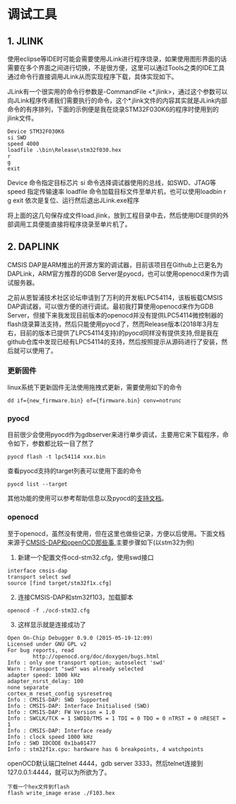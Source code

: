 # 调试工具

## 1. JLINK

使用eclipse等IDE时可能会需要使用JLink进行程序烧录，如果使用图形界面的话需要在多个界面之间进行切换，不是很方便，这里可以通过Tools之类的IDE工具通过命令行直接调用JLink从而实现程序下载，具体实现如下。

JLink有一个很实用的命令行参数是-CommandFile <\*.jlink>，通过这个参数可以向JLink程序传递我们需要执行的命令，这个*.jlink文件的内容其实就是JLink内部命令的有序排列，下面的示例便是我在烧录STM32F030K6的程序时使用到的jlink文件。

```shell
Device STM32F030K6
si SWD
speed 4000
loadfile .\bin\Release\stm32f030.hex
r
g
exit
```
Device 命令指定目标芯片
si 命令选择调试器使用的总线，如SWD、JTAG等
speed 指定传输速率
loadfile 命令加载目标文件至单片机，也可以使用loadbin
r g exit 依次是复位、运行然后退出JLink.exe程序

将上面的这几句保存成文件load.jlink，放到工程目录中去，然后使用IDE提供的外部调用工具便能直接将程序烧录至单片机了。

## 2. DAPLINK

CMSIS DAP是ARM推出的开源方案的调试器，目前该项目在Github上已更名为DAPLink，ARM官方推荐的GDB Server是pyocd，也可以使用openocd来作为调试服务器。

之前从恩智浦技术社区论坛申请到了万利的开发板LPC54114，该板板载CMSIS DAP调试器，可以很方便的进行调试。最初我打算使用openocd来作为GDB Server，但接下来我发现目前版本的openocd并没有提供LPC54114微控制器的flash烧录算法支持，然后只能使用pyocd了，然而Release版本(2018年3月左右，目前的版本已提供了LPC54114支持)的pyocd同样没有提供支持,但是我在github仓库中发现已经有LPC54114的支持，然后按照提示从源码进行了安装，然后就可以使用了。

### 更新固件

linux系统下更新固件无法使用拖拽式更新，需要使用如下的命令

```shell
dd if={new_firmware.bin} of={firmware.bin} conv=notrunc
```

### pyocd

目前很少会使用pyocd作为gdbserver来进行单步调试，主要用它来下载程序，命令如下，参数都比较一目了然了

```shell
pyocd flash -t lpc54114 xxx.bin
```

查看pyocd支持的target列表可以使用下面的命令

```shell
pyocd list --target
```

其他功能的使用可以参考帮助信息以及pyocd的[支持文档](https://github.com/mbedmicro/pyOCD/blob/master/docs/target_support.md)。

### openocd

至于openocd，虽然没有使用，但在这里也做些记录，方便以后使用。下面文档来源于[CMSIS-DAP和openOCD那些事](https://blog.csdn.net/m454078356/article/details/78986205),主要步骤如下(以stm32为例)

1. 新建一个配置文件ocd-stm32.cfg，使用swd接口

```shell
interface cmsis-dap
transport select swd
source [find target/stm32f1x.cfg] 
```

2. 连接CMSIS-DAP和stm32f103，加载脚本

```shell
openocd -f ./ocd-stm32.cfg
```

3. 这样显示就是连接成功了

```shell
Open On-Chip Debugger 0.9.0 (2015-05-19-12:09)
Licensed under GNU GPL v2
For bug reports, read
        http://openocd.org/doc/doxygen/bugs.html
Info : only one transport option; autoselect 'swd'
Warn : Transport "swd" was already selected
adapter speed: 1000 kHz
adapter_nsrst_delay: 100
none separate
cortex_m reset_config sysresetreq
Info : CMSIS-DAP: SWD  Supported
Info : CMSIS-DAP: Interface Initialised (SWD)
Info : CMSIS-DAP: FW Version = 1.0
Info : SWCLK/TCK = 1 SWDIO/TMS = 1 TDI = 0 TDO = 0 nTRST = 0 nRESET = 1
Info : CMSIS-DAP: Interface ready
Info : clock speed 1000 kHz
Info : SWD IDCODE 0x1ba01477
Info : stm32f1x.cpu: hardware has 6 breakpoints, 4 watchpoints
```

openOCD默认端口telnet 4444，gdb server 3333，然后telnet连接到 127.0.0.1:4444，就可以为所欲为了。

```shell
下载一个hex文件到flash
flash write_image erase ./F103.hex
```
